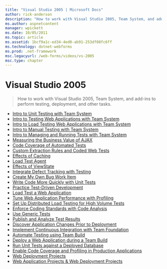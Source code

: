 ```yaml
---
title: "Visual Studio 2005 | Microsoft Docs"
author: rick-anderson
description: "How to work with Visual Studio 2005, Team System, and add-ins to perform testing, deployment, and other tasks."
ms.author: aspnetcontent
manager: wpickett
ms.date: 10/05/2011
ms.topic: article
ms.assetid: 1bcf9a1c-ed34-4ed0-ab91-253df08fc6ff
ms.technology: dotnet-webforms
ms.prod: .net-framework
msc.legacyurl: /web-forms/videos/vs-2005
msc.type: chapter
---
```

Visual Studio 2005
====================
> How to work with Visual Studio 2005, Team System, and add-ins to perform testing, deployment, and other tasks.


- [Intro to Unit Testing with Team System](introduction-to-unit-testing-with-team-system.md)
- [Intro to Testing Web Applications with Team System](introduction-to-testing-web-applications-with-team-system.md)
- [Intro to Load Testing Web Applications with Team System](introduction-to-load-testing-web-applications-with-team-system.md)
- [Intro to Manual Testing with Team System](introduction-to-manual-testing-with-team-system.md)
- [Intro to Managing and Running Tests with Team System](introduction-to-managing-and-running-tests-with-team-system.md)
- [Measuring the Business Value of AJAX](measuring-the-business-value-of-ajax.md)
- [Code Coverage of Automated Tests](code-coverage-of-automated-tests.md)
- [Custom Extraction Rules and Coded Web Tests](custom-extraction-rules-and-coded-web-tests.md)
- [Effects of Caching](the-effects-of-caching.md)
- [Load Test Agent](using-the-load-test-agent.md)
- [Effects of ViewState](the-effects-of-viewstate.md)
- [Integrate Defect Tracking with Testing](how-do-i-integrate-defect-tracking-with-testing.md)
- [Create My Own Bug Work Item](how-do-i-create-my-own-bug-work-item.md)
- [Write Code More Quickly with Unit Tests](how-do-i-write-code-more-quickly-with-unit-tests.md)
- [Practice Test-Driven Development](how-do-i-practice-test-driven-development.md)
- [Load Test a Web Application](how-do-i-load-test-a-web-application.md)
- [Tune Web Application Performance with Profiling](how-do-i-tune-web-application-performance-with-profiling.md)
- [Set Up Distributed Load Testing for High Volume Tests](how-do-i-set-up-distributed-load-testing-for-high-volume-tests.md)
- [Enforce Coding Standards with Code Analysis](how-do-i-enforce-coding-standards-with-code-analysis.md)
- [Use Generic Tests](how-do-i-use-generic-tests.md)
- [Publish and Analyze Test Results](how-do-i-publish-and-analyze-test-results.md)
- [Discover Application Changes Prior to Deployment](how-do-i-discover-application-changes-prior-to-deployment.md)
- [Implement Continuous Integration with Team Foundation](how-do-i-implement-continuous-integration-with-team-foundation.md)
- [Automate Testing using Team Build](how-do-i-automate-testing-using-team-build.md)
- [Deploy a Web Application during a Team Build](how-do-i-deploy-a-web-application-during-a-team-build.md)
- [Run Unit Tests against a Deployed Database](how-do-i-run-unit-tests-against-a-deployed-database.md)
- [Enable Code Coverage and Profiling in Production Applications](how-do-i-enable-code-coverage-and-profiling-in-production-applications.md)
- [Web Deployment Projects](web-deployment-projects.md)
- [Web Application Projects & Web Deployment Projects](web-application-projects-web-deployment-projects.md)